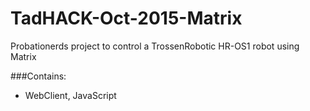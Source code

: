 # TadHACK-Oct-2015-Matrix
Probationerds project to control a TrossenRobotic HR-OS1 robot using Matrix

###Contains:
- WebClient, JavaScript
